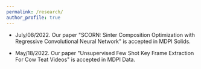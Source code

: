 ```yaml
---
permalink: /research/
author_profile: true
---
```



* July/08/2022. Our paper "SCORN: Sinter Composition Optimization with Regressive Convolutional Neural Network" is accepted in MDPI Solids.

* May/18/2022. Our paper "Unsupervised Few Shot Key Frame Extraction For Cow Teat Videos" is accepted in MDPI Data.
